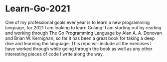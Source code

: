 # Learn-Go-2021
One of my professional goals ever year is to learn a new programming language, for 2021 I am looking to learn Golang! I am starting out by reading and working through The Go Programming Language by Alan A. A. Donovan and Brian W. Kernighan, so far it has been a great book for taking a deep dive and learning the language. This repo will include all the exercises I have worked through while going through the book as well as any other interesting pieces of code I write along the way. 